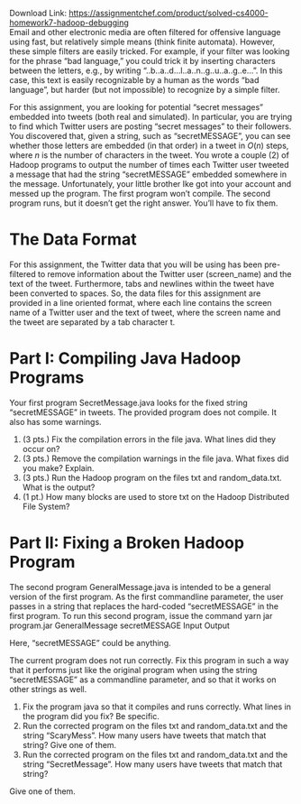 Download Link: https://assignmentchef.com/product/solved-cs4000-homework7-hadoop-debugging
<br>
Email and other electronic media are often filtered for offensive language using fast, but relatively simple means (think finite automata). However, these simple filters are easily tricked. For example, if your filter was looking for the phrase “bad language,” you could trick it by inserting characters between the letters, e.g., by writing “..b..a..d…l..a..n..g..u..a..g..e…”. In this case, this text is easily recognizable by a human as the words “bad language”, but harder (but not impossible) to recognize by a simple filter.

For this assignment, you are looking for potential “secret messages” embedded into tweets (both real and simulated). In particular, you are trying to find which Twitter users are posting “secret messages” to their followers. You discovered that, given a string, such as “secretMESSAGE”, you can see whether those letters are embedded (in that order) in a tweet in <em>O</em>(<em>n</em>) steps, where <em>n </em>is the number of characters in the tweet. You wrote a couple (2) of Hadoop programs to output the number of times each Twitter user tweeted a message that had the string “secretMESSAGE” embedded somewhere in the message. Unfortunately, your little brother Ike got into your account and messed up the program. The first program won’t compile. The second program runs, but it doesn’t get the right answer. You’ll have to fix them.

<h1>The Data Format</h1>

For this assignment, the Twitter data that you will be using has been pre-filtered to remove information about the Twitter user (screen_name) and the text of the tweet. Furthermore, tabs and newlines within the tweet have been converted to spaces. So, the data files for this assignment are provided in a line oriented format, where each line contains the screen name of a Twitter user and the text of tweet, where the screen name and the tweet are separated by a tab character t.

<h1>Part I: Compiling Java Hadoop Programs</h1>

Your first program SecretMessage.java looks for the fixed string “secretMESSAGE” in tweets. The provided program does not compile. It also has some warnings.

<ol>

 <li>(3 pts.) Fix the compilation errors in the file java. What lines did they occur on?</li>

 <li>(3 pts.) Remove the compilation warnings in the file java. What fixes did you make? Explain.</li>

 <li>(3 pts.) Run the Hadoop program on the files txt and random_data.txt. What is the output?</li>

 <li>(1 pt.) How many blocks are used to store txt on the Hadoop Distributed File System?</li>

</ol>

<h1>Part II: Fixing a Broken Hadoop Program</h1>

The second program GeneralMessage.java is intended to be a general version of the first program. As the first commandline parameter, the user passes in a string that replaces the hard-coded “secretMESSAGE” in the first program. To run this second program, issue the command yarn jar program.jar GeneralMessage secretMESSAGE Input Output

Here, “secretMESSAGE” could be anything.

The current program does not run correctly. Fix this program in such a way that it performs just like the original program when using the string “secretMESSAGE” as a commandline parameter, and so that it works on other strings as well.

<ol>

 <li> Fix the program java so that it compiles and runs correctly. What lines in the program did you fix? Be specific.</li>

 <li> Run the corrected program on the files txt and random_data.txt and the string “ScaryMess”. How many users have tweets that match that string? Give one of them.</li>

 <li>Run the corrected program on the files txt and random_data.txt and the string “SecretMessage”. How many users have tweets that match that string?</li>

</ol>

Give one of them.